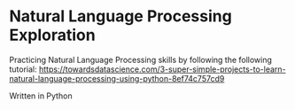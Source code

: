 # Natural Language Processing Exploration
Practicing Natural Language Processing skills by following the following tutorial:
https://towardsdatascience.com/3-super-simple-projects-to-learn-natural-language-processing-using-python-8ef74c757cd9

Written in Python
